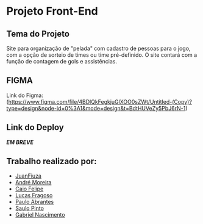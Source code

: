 # Projeto Front-End

## Tema do Projeto
Site para organização de "pelada" com cadastro de pessoas para o jogo, com a opção de sorteio de times ou time pré-definido.
O site contará com a função de contagem de gols e assistências.
## FIGMA
Link do Figma: (https://www.figma.com/file/4BDlQkFegkjuGlXOO0sZWt/Untitled-(Copy)?type=design&node-id=0%3A1&mode=design&t=BdtHUVeZy5PbJ6rN-1)
## Link do Deploy
 ***EM BREVE***
## Trabalho realizado por:
* [JuanFiuza](https://github.com/JuanFiuza)
* [André Moreira](https://github.com/andresilvm)
* [Caio Felipe](https://github.com/Caio01fds)
* [Lucas Fragoso](https://github.com/LucasWFragoso)
* [Paulo Abrantes](https://github.com/pauloabrantesii)
* [Saulo Pinto](https://github.com/Olausz)
* [Gabriel Nascimento](https://github.com/Gabrielnascimentoooo)
